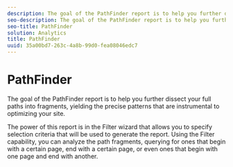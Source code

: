 ```yaml
---
description: The goal of the PathFinder report is to help you further dissect your full paths into fragments, yielding the precise patterns that are instrumental to optimizing your site.
seo-description: The goal of the PathFinder report is to help you further dissect your full paths into fragments, yielding the precise patterns that are instrumental to optimizing your site.
seo-title: PathFinder
solution: Analytics
title: PathFinder
uuid: 35a00bd7-263c-4a8b-99d0-fea08046edc7
---
```


# PathFinder

The goal of the PathFinder report is to help you further dissect your full paths into fragments, yielding the precise patterns that are instrumental to optimizing your site.

 The power of this report is in the Filter wizard that allows you to specify selection criteria that will be used to generate the report. Using the Filter capability, you can analyze the path fragments, querying for ones that begin with a certain page, end with a certain page, or even ones that begin with one page and end with another. 
